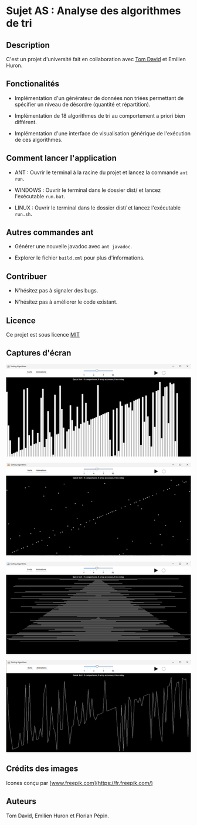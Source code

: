 # Sujet AS : Analyse des algorithmes de tri

## Description

C'est un projet d'université fait en collaboration avec [Tom David](https://github.com/kitoutou999) et Emilien Huron.

## Fonctionalités

+ Implémentation d'un générateur de données non triées permettant de spécifier un niveau de désordre (quantité et répartition).

+ Implémentation de 18 algorithmes de tri au comportement a priori bien différent.

+ Implémentation d'une interface de visualisation générique de l'exécution de ces algorithmes.

## Comment lancer l'application

+ ANT : Ouvrir le terminal à la racine du projet et lancez la commande `ant run`.

+ WINDOWS : Ouvrir le terminal dans le dossier dist/ et lancez l'exécutable `run.bat`.

+ LINUX : Ouvrir le terminal dans le dossier dist/ et lancez l'exécutable `run.sh`.

## Autres commandes ant

+ Générer une nouvelle javadoc avec `ant javadoc`.

+ Explorer le fichier `build.xml` pour plus d'informations.

## Contribuer

+ N'hésitez pas à signaler des bugs.

+ N'hésitez pas à améliorer le code existant.

## Licence

Ce projet est sous licence [MIT](./LICENSE.md)

## Captures d'écran

![animation-vbars](./screenshots/tri-animation-vbars.png)

![animation-points](./screenshots/tri-animation-points.png)

![animation-pyramid](./screenshots/tri-animation-pyramid.png)

![animation-lines](./screenshots/tri-animation-lines.png)

## Crédits des images

Icones conçu par [www.freepik.com](https://fr.freepik.com/)

## Auteurs

Tom David, Emilien Huron et Florian Pépin.
